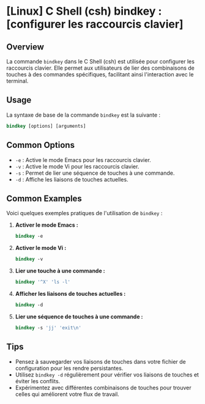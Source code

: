 # [Linux] C Shell (csh) bindkey : [configurer les raccourcis clavier]

## Overview
La commande `bindkey` dans le C Shell (csh) est utilisée pour configurer les raccourcis clavier. Elle permet aux utilisateurs de lier des combinaisons de touches à des commandes spécifiques, facilitant ainsi l'interaction avec le terminal.

## Usage
La syntaxe de base de la commande `bindkey` est la suivante :

```csh
bindkey [options] [arguments]
```

## Common Options
- `-e` : Active le mode Emacs pour les raccourcis clavier.
- `-v` : Active le mode Vi pour les raccourcis clavier.
- `-s` : Permet de lier une séquence de touches à une commande.
- `-d` : Affiche les liaisons de touches actuelles.

## Common Examples
Voici quelques exemples pratiques de l'utilisation de `bindkey` :

1. **Activer le mode Emacs :**
   ```csh
   bindkey -e
   ```

2. **Activer le mode Vi :**
   ```csh
   bindkey -v
   ```

3. **Lier une touche à une commande :**
   ```csh
   bindkey '^X' 'ls -l'
   ```

4. **Afficher les liaisons de touches actuelles :**
   ```csh
   bindkey -d
   ```

5. **Lier une séquence de touches à une commande :**
   ```csh
   bindkey -s 'jj' 'exit\n'
   ```

## Tips
- Pensez à sauvegarder vos liaisons de touches dans votre fichier de configuration pour les rendre persistantes.
- Utilisez `bindkey -d` régulièrement pour vérifier vos liaisons de touches et éviter les conflits.
- Expérimentez avec différentes combinaisons de touches pour trouver celles qui améliorent votre flux de travail.